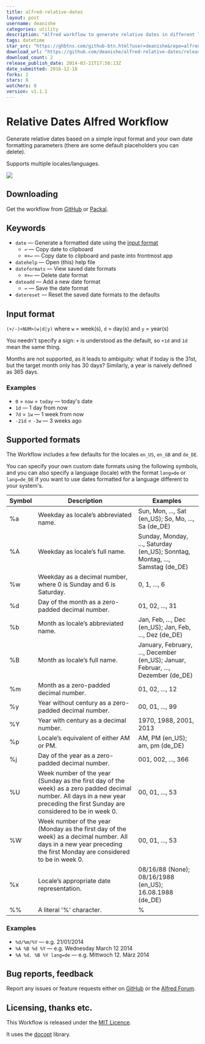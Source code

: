 ```yaml
---
title: alfred-relative-dates
layout: post
username: deanishe
categories: utility
description: "Alfred workflow to generate relative dates in different locales"
tags: datetime
star_src: "https://ghbtns.com/github-btn.html?user=deanishe&repo=alfred-relative-dates&type=star&count=true"
download_url: "https://github.com/deanishe/alfred-relative-dates/releases/download/v1.1.1/Relative.Dates.alfredworkflow"
download_count: 2
release_publish_date: 2014-03-21T17:58:13Z
date_submitted: 2016-12-18
forks: 2
stars: 8
watchers: 8
version: v1.1.1
---
```

# Relative Dates Alfred Workflow #

Generate relative dates based on a simple input format and your own date formatting parameters (there are some default placeholders you can delete).

Supports multiple locales/languages.

![](https://github.com/deanishe/alfred-relative-dates/raw/master/demo.gif "")

## Downloading ##

Get the workflow from [GitHub](https://github.com/deanishe/alfred-relative-dates/raw/master/Relative%20Dates.alfredworkflow) or [Packal](http://www.packal.org/workflow/relative-dates).

## Keywords ##

- `date` — Generate a formatted date using the [input format](#input-format)
	+ `↩` — Copy date to clipboard
	+ `⌘+↩` — Copy date to clipboard and paste into frontmost app
- `datehelp` — Open (this) help file
- `dateformats` — View saved date formats
	+ `⌘+↩` — Delete date format
- `dateadd` — Add a new date format
	+ `↩` — Save the date format
- `datereset` — Reset the saved date formats to the defaults


## Input format ##

`(+/-)<NUM>(w|d|y)` where `w` = week(s), `d` = day(s) and `y` = year(s)

You needn't specify a sign: `+` is understood as the default, so `+1d` and `1d` mean the same thing.

Months are not supported, as it leads to ambiguity: what if today is the 31st, but the target month only has 30 days? Similarly, a year is naively defined as 365 days.

### Examples ###

- `0` = `now` = `today` — today's date
- `1d` — 1 day from now
- `7d` = `1w` — 1 week from now
- `-21d` = `-3w` — 3 weeks ago


## Supported formats ##

The Workflow includes a few defaults for the locales `en_US`, `en_GB` and `de_DE`.

You can specify your own custom date formats using the following symbols, and you can also specify a language (locale) with the format `lang=de` or `lang=de_DE` if you want to use dates formatted for a language different to your system's.

| Symbol |                                                                                   Description                                                                                    |                                     Examples                                     |
|--------|----------------------------------------------------------------------------------------------------------------------------------------------------------------------------------|----------------------------------------------------------------------------------|
| %a     | Weekday as locale’s abbreviated name.                                                                                                                                            | Sun, Mon, ..., Sat (en_US); So, Mo, ..., Sa (de_DE)                              |
| %A     | Weekday as locale’s full name.                                                                                                                                                   | Sunday, Monday, ..., Saturday (en_US); Sonntag, Montag, ..., Samstag (de_DE)     |
| %w     | Weekday as a decimal number, where 0 is Sunday and 6 is Saturday.                                                                                                                | 0, 1, ..., 6                                                                     |
| %d     | Day of the month as a zero-padded decimal number.                                                                                                                                | 01, 02, ..., 31                                                                  |
| %b     | Month as locale’s abbreviated name.                                                                                                                                              | Jan, Feb, ..., Dec (en_US); Jan, Feb, ..., Dez (de_DE)                           |
| %B     | Month as locale’s full name.                                                                                                                                                     | January, February, ..., December (en_US); Januar, Februar, ..., Dezember (de_DE) |
| %m     | Month as a zero-padded decimal number.                                                                                                                                           | 01, 02, ..., 12                                                                  |
| %y     | Year without century as a zero-padded decimal number.                                                                                                                            | 00, 01, ..., 99                                                                  |
| %Y     | Year with century as a decimal number.                                                                                                                                           | 1970, 1988, 2001, 2013                                                           |
| %p     | Locale’s equivalent of either AM or PM.                                                                                                                                          | AM, PM (en_US); am, pm (de_DE)                                                   |
| %j     | Day of the year as a zero-padded decimal number.                                                                                                                                 | 001, 002, ..., 366                                                               |
| %U     | Week number of the year (Sunday as the first day of the week) as a zero padded decimal number. All days in a new year preceding the first Sunday are considered to be in week 0. | 00, 01, ..., 53                                                                  |
| %W     | Week number of the year (Monday as the first day of the week) as a decimal number. All days in a new year preceding the first Monday are considered to be in week 0.             | 00, 01, ..., 53                                                                  |
| %x     | Locale’s appropriate date representation.                                                                                                                                        | 08/16/88 (None); 08/16/1988 (en_US); 16.08.1988 (de_DE)                          |
| %%     | A literal '%' character.                                                                                                                                                         | %                                                                                |


### Examples ###

- `%d/%m/%Y` — e.g. 21/01/2014
- `%A %B %d %Y` — e.g. Wednesday March 12 2014
- `%A %d. %B %Y lang=de` — e.g. Mittwoch 12. März 2014


## Bug reports, feedback ##

Report any issues or feature requests either on [GitHub](https://github.com/deanishe/alfred-relative-dates/issues) or the [Alfred Forum](http://www.alfredforum.com/topic/4056-relative-dates/).

## Licensing, thanks etc. ##

This Workflow is released under the [MIT Licence](http://opensource.org/licenses/MIT).

It uses the [docopt](https://github.com/docopt/docopt) library.